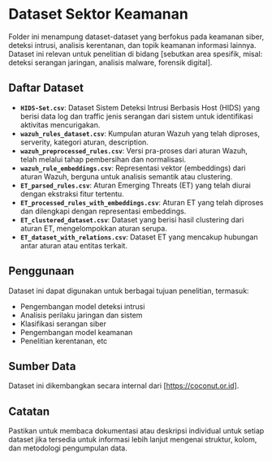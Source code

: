 # Dataset Sektor Keamanan

Folder ini menampung dataset-dataset yang berfokus pada keamanan siber, deteksi intrusi, analisis kerentanan, dan topik keamanan informasi lainnya. Dataset ini relevan untuk penelitian di bidang [sebutkan area spesifik, misal: deteksi serangan jaringan, analisis malware, forensik digital].

## Daftar Dataset

* **`HIDS-Set.csv`**: Dataset Sistem Deteksi Intrusi Berbasis Host (HIDS) yang berisi data log dan traffic jenis serangan dari sistem untuk identifikasi aktivitas mencurigakan.
* **`wazuh_rules_dataset.csv`**: Kumpulan aturan Wazuh yang telah diproses, serverity, kategori aturan, description.
* **`wazuh_preprocessed_rules.csv`**: Versi pra-proses dari aturan Wazuh, telah melalui tahap pembersihan dan normalisasi.
* **`wazuh_rule_embeddings.csv`**: Representasi vektor (embeddings) dari aturan Wazuh, berguna untuk analisis semantik atau clustering.
* **`ET_parsed_rules.csv`**: Aturan Emerging Threats (ET) yang telah diurai dengan ekstraksi fitur tertentu.
* **`ET_processed_rules_with_embeddings.csv`**: Aturan ET yang telah diproses dan dilengkapi dengan representasi embeddings.
* **`ET_clustered_dataset.csv`**: Dataset yang berisi hasil clustering dari aturan ET, mengelompokkan aturan serupa.
* **`ET_dataset_with_relations.csv`**: Dataset ET yang mencakup hubungan antar aturan atau entitas terkait.

## Penggunaan

Dataset ini dapat digunakan untuk berbagai tujuan penelitian, termasuk:
* Pengembangan model deteksi intrusi
* Analisis perilaku jaringan dan sistem
* Klasifikasi serangan siber
* Pengembangan model keamanan
* Penelitian kerentanan, etc

## Sumber Data

Dataset ini dikembangkan secara internal dari [https://coconut.or.id].

## Catatan

Pastikan untuk membaca dokumentasi atau deskripsi individual untuk setiap dataset jika tersedia untuk informasi lebih lanjut mengenai struktur, kolom, dan metodologi pengumpulan data.
